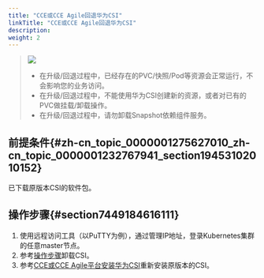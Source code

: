 ```yaml
---
title: "CCE或CCE Agile回退华为CSI"
linkTitle: "CCE或CCE Agile回退华为CSI"
description: 
weight: 2
---
```


>![](/css-docs/public_sys-resources/zh-cn/icon-notice.gif)  
>-   在升级/回退过程中，已经存在的PVC/快照/Pod等资源会正常运行，不会影响您的业务访问。
>-   在升级/回退过程中，不能使用华为CSI创建新的资源，或者对已有的PVC做挂载/卸载操作。
>-   在升级/回退过程中，请勿卸载Snapshot依赖组件服务。

## 前提条件{#zh-cn_topic_0000001275627010_zh-cn_topic_0000001232767941_section19453102010152}

已下载原版本CSI的软件包。

## 操作步骤{#section7449184616111}

1.  使用远程访问工具（以PuTTY为例），通过管理IP地址，登录Kubernetes集群的任意master节点。
2.  参考[操作步骤](/v4.5.0/installation-and-deployment/uninstalling-huawei-csi/uninstalling-huawei-csi-using-helm/uninstalling-huawei-csi-on-cce-or-cce-agile#section1489941282414)卸载CSI。
3.  参考[CCE或CCE Agile平台安装华为CSI](/v4.5.0/installation-and-deployment/installing-huawei-csi/installing-huawei-csi-using-helm/installing-huawei-csi-on-the-cce-or-cce-agile-platform)重新安装原版本的CSI。

